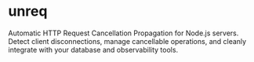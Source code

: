 # unreq
Automatic HTTP Request Cancellation Propagation for Node.js servers. Detect client disconnections, manage cancellable operations, and cleanly integrate with your database and observability tools.
